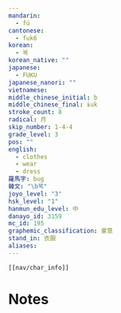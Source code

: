 ```yaml
---
mandarin:
  - fú
cantonese:
  - fuk6
korean:
  - 복
korean_native: ""
japanese:
  - FUKU
japanese_nanori: ""
vietnamese:
middle_chinese_initial: b
middle_chinese_final: ɨuk
stroke_count: 8
radical: 月
skip_number: 1-4-4
grade_level: 3
pos: ""
english:
  - clothes
  - wear
  - dress
羅馬字: bug
韓文: "\b북"
joyo_level: "3"
hsk_level: "1"
hanmun_edu_level: 中
danayo_id: 3159
mc_id: 195
graphemic_classification: 會意
stand_in: 衣服
aliases:
---
```

```meta-bind-embed
[[nav/char_info]]
```

# Notes
